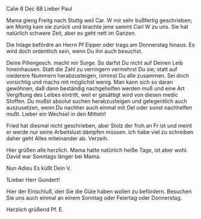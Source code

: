  Calw 8 Dec 68
Lieber Paul

Mama gieng Freitg nach Stuttg weil Car. W mir sehr bußfertig geschrieben; am Montg kam sie zurück und brachte jene sammt Carl W zu uns. Sie hat natürlich schwere Zeit, aber es geht nett im Ganzen.

Die Inlage befördre an Herrn Pf Eipper oder trags am Donnerstag hinaus. Es wird doch ordentlich sein, wenn Du ihn auch besuchst.

Deine Pillengesch. macht mir Sorge. So darfst Du nicht auf Deinen Leib hineinhausen. Statt die Zahl zu verringern vermehrst Du sie; statt auf niederere Nummern herabzusteigen, nimmst Du alle zusammen. Sei doch vorsichtig und machs mit möglichst wenig. Man kann sich so daran gewöhnen, daß dann beständig nachgeholfen werden muß und eine Art Vergiftung des Leibes eintritt, weil er gesättigt wird von diesen medic Stoffen. Du mußst absolut suchen herabzusteigen und gelegentlich auch auszusetzen, wenn Du nachher auch einmal mit Oel oder sonst nachhelfen mußt. Lieber ein Wechsel in den Mitteln!

Fried hat diesmal nicht geschrieben, aber Stolz der froh an Fr ist und meint er werde nur seine Arbeitslust dämpfen müssen. Ich habe viel zu schreiben daher geht Alles miteinander ab. Verzeih.

Hier grüßen alle herzlich. Mama hatte natürlich heiße Tage, ist aber wohl. David war Sonntags länger bei Mama.

 Nun Adieu Es küßt
 Dein V.

1Lieber Herr Gundert!

Hier der Einschluß, den Sie die Güte haben wollen zu befördern. 
Besuchen Sie uns auch einmal an einem Sonntag oder Feiertag oder Donnerstag.

 Herzlich grüßend
 Pf. E.
